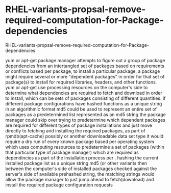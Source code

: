 # RHEL-variants-propsal-remove-required-computation-for-Package-dependencies
RHEL-variants-propsal-remove-required-computation-for-Package-dependencies

  yum or apt-get package manager attempts to figure out a group of package dependencies from an intertangled 
set of packages based on requirements or conflicts based per package, to install a particular package, a package 
might require several or more "dependent packages" in order for that set of package(s) to install for required 
libraries, headers, and other functions.
     yum or apt-get use processing resources on the computer's side to determine what dependencies are 
required to fetch and download in order to install, which can be sets of packages consisting of different quantities. 
     if different package configurations have hashed functions as a unique string in an algorithmic format md5 
could be used to represent an entire set of packages as a predetermined list represented as an md5 string
the package manager could skip over trying to predetermine which dependent packages are required for different
types of package installations and just move directly to fetching and installing the required packages, 
as part of rpmdb(apt-cache) possibly or another downloadable data set type
    it would require a dry run of every known package based per operating system which uses computing resources to
predetermine a set of packages (within that particular type of package manager) which are required as dependincies 
as part of the installation process per .
    hashing the current installed package list as a unique string md5 (or other variants then between the computer's side
of installed packages checked against the server's side of available prehashed string, the matching strings would allow the
package manager to just jump ahead to fetch(download) and install the required package configuration requests
